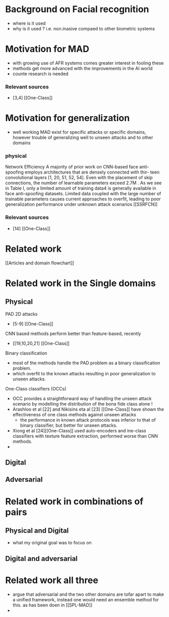 
# Background on Facial recognition
- where is it used
- why is it used ? i.e. non.inasive compaed to other biometric systems

# Motivation for MAD 
- with growing use of AFR systems comes greater interest in fooling these
- methods get more advanced with the improvements in the AI world
- counte research is needed
### Relevant sources 
- [3,4] [[One-Class]]
# Motivation for generalization 
- well working MAD exist for specific attacks or specific domains, however trouble of generalizing well to unseen attacks and to other domains

### physical 
 Network Efficiency A majority of prior work on CNN-based face anti-spoofing employs architectures that are densely connected with thir- teen convolutional layers [1, 20, 51, 52, 54]. Even with the placement of skip connections, the number of learnable parameters exceed 2.7M . As we see in Table I, only a limited amount of training data4 is generally available in face anti-spoofing datasets. Limited data coupled with the large number of trainable parameters causes current approaches to overfit, leading to poor generalization performance under unknown attack scenarios [[SSRFCN]]
### Relevant sources 
- [14] [[One-Class]]

# Related work 
[[Articles and domain flowchart]]
# Related work in the Single domains 
## Physical 
PAD 2D attacks 
- [5-9] [[One-Class]]

CNN based methods perform better than feature-based, recently 
- [[19,10,20,21] [[One-Class]]

Binary classification
- most of the methods handle the PAD problem as a binary classification problem.
- which overfit to the known attacks resulting in poor generalization to unseen attacks.

One-Class classifiers (OCCs)
- OCC provides a straightforward way of handling the unseen attack scenario by modelling the distribution of the bona fide class alone !
- Arashloo et al [22] and Nikisins eta al [23] [[One-Class]] have shown the effectiveness of one class methods against unseen attacks
    - the performance in known attack protocols was inferior to that of binary classifier, but better for unseen attacks.
- Xiong et al [24][[One-Class]] used auto-encoders and ine-class classifiers with texture feature extraction, performed worse than CNN methods.
- 


## Digital 
## Adversarial 

# Related work in combinations of pairs 
## Physical and Digital 
- what my original goal was to focus on 
## Digital and adversarial 

# Related work all three 
- argue that adversarial and the two other domains are tofar apart to make a unified framework, instead one would need an ensemble method for this. as has been doen in [[SPL-MAD]]
- 
